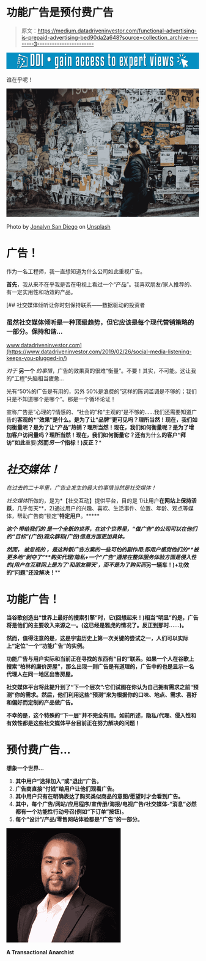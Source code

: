 # 功能广告是预付费广告

> 原文：<https://medium.datadriveninvestor.com/functional-advertising-is-prepaid-advertising-bed90da2a648?source=collection_archive---------3----------------------->

[![](img/a65bf69c46d6eb516d5fcae19c7f3788.png)](http://www.track.datadriveninvestor.com/1B9E)

谁在乎呢！

![](img/8b0a7b26b91ab35a6c1ee58076c4613b.png)

Photo by [Jonalyn San Diego](https://unsplash.com/@sandiejo?utm_source=medium&utm_medium=referral) on [Unsplash](https://unsplash.com?utm_source=medium&utm_medium=referral)

# 广告！

作为一名工程师，我一直想知道为什么公司如此重视广告。

**首先**，我从来不在乎我是否在电视上看过一个“产品”。我喜欢朋友/家人推荐的、有一定实用性和功效的产品。

[](https://www.datadriveninvestor.com/2019/02/26/social-media-listening-keeps-you-plugged-in/) [## 社交媒体倾听让你时刻保持联系——数据驱动的投资者

### 虽然社交媒体倾听是一种顶级趋势，但它应该是每个现代营销策略的一部分。保持和谐…

www.datadriveninvestor.com](https://www.datadriveninvestor.com/2019/02/26/social-media-listening-keeps-you-plugged-in/) 

*对于* **另一个** *的事情*，广告的效果真的很难“衡量”。不要！其实，不可能。这让我的“工程”头脑相当疲惫…

光有“50%的广告是有用的，另外 50%是浪费的”这样的陈词滥调是不够的；我们只是不知道哪个是哪个”。那是一个循环论证！

宣称广告是“心理的”/情感的、“社会的”和“主观的”是不够的……我们还需要知道广告的**客观的*“效果”是什么。是为了让“品牌”更可见吗？理所当然！现在，我们如何衡量呢？是为了让“产品”热销？理所当然！现在，我们如何衡量呢？是为了增加客户访问量吗？理所当然！现在，我们如何衡量它？还有**为什么**的客户“拜访”如此**重要(**然而*另一个*指标！)反正？***

# *社交媒体！*

*在过去的二十年里，广告业发生的最大的事情当然是社交媒体！*

*社交媒体*所做的，是为*【社交互动】提供平台，目的是 1)让用户**在网站上保持活跃**，几乎每天**，2)通过用户的兴趣、喜欢、生活事件、位置、年龄、观点等媒体，帮助广告商“锁定”**特定用户**。*****

*****这个 ***带给我们的*** 是一个全新的世界，在这个世界里，“做广告”的公司可以在他们的“目标”(广告)观众群和(广告)信息方面更加具体。*****

****然而， ***被忽视的*** *，*是这种新广告方案的一些*可怕的*副作用:即用户感觉他们的**被更多地“剥夺了”**购买代理/隐私+一个“广告”通常在整体服务体验方面是侵入性的(用户在互联网上是为了‘和朋友聊天’，而不是为了购买*而*另一辆车！)+功效的“问题”还没解决！****

# ****功能广告！****

****当谷歌创造出“世界上最好的搜索引擎”时，它(回想起来！)相当“明显”的是，广告将是他们的主要收入来源之一。(这已经是雅虎的情况了。反正到那时……)。****

****然而，值得注意的是，这是宇宙历史上第一次关键的尝试之一，人们可以实际上“定位”一个“功能广告”的实例。****

****功能广告与用户实际和当前正在寻找的东西有“目的”联系。如果一个人在谷歌上搜索“柏林的廉价房屋”，那么出现一则广告是有道理的，广告中的**也是**显示一名代理人在同一地区出售房屋。****

****社交媒体平台将此提升到了“下一个层次”:它们试图在你认为自己拥有需求之前“预测”你的需求。然后，他们利用这些“预测”来为根据你的口味、地点、需求、喜好和偏好而定制的产品做广告。****

****不幸的是，这个特殊的“下一层”并不完全有用。如前所述，隐私/代理、侵入性和有效性都是这些社交媒体平台目前正在努力解决的问题！****

# ****预付费广告…****

****想象一个世界…****

1.  ****其中用户“选择加入”或“退出”广告。****
2.  ****广告商直接“付钱”给用户让他们观看广告。****
3.  ****其中用户只有在明确表达了购买类似商品的意图/愿望时才会看到广告。****
4.  ****其中，每个广告/网站/应用程序/宣传册/海报/电视广告/社交媒体-“消息”必然都有一个功能性**行动号召(例如“下订单”按钮)**。****
5.  ****每个“设计”/产品/零售网站体验都是“广告”的一部分。****

****![](img/f8a9f629115c346402b6de1fc63df156.png)****

****A Transactional Anarchist****